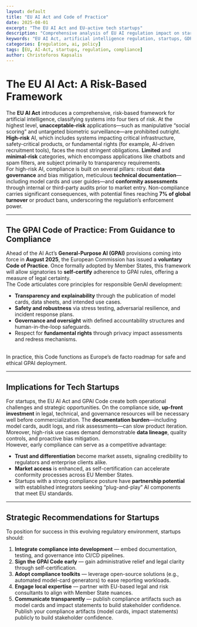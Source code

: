 ```yaml
---
layout: default
title: "EU AI Act and Code of Practice"
date: 2025-08-01
excerpt: "The EU AI Act and EU-active tech startups"
description: "Comprehensive analysis of EU AI regulation impact on startups and tech companies, covering compliance requirements and strategic implications"
keywords: "EU AI Act, artificial intelligence regulation, startups, GDPR, tech policy, compliance, GPAI"
categories: [regulation, ai, policy]
tags: [EU, AI-Act, startups, regulation, compliance]
author: Christoforos Kapsalis
---
```


# The EU AI Act: A Risk-Based Framework

The **EU AI Act** introduces a comprehensive, risk-based framework for artificial intelligence, classifying systems into four tiers of risk. At the highest level, **unacceptable-risk** applications—such as manipulative “social scoring” and untargeted biometric surveillance—are prohibited outright. **High-risk** AI, which includes systems impacting critical infrastructure, safety-critical products, or fundamental rights (for example, AI-driven recruitment tools), faces the most stringent obligations. **Limited** and **minimal-risk** categories, which encompass applications like chatbots and spam filters, are subject primarily to transparency requirements.
<br>
For high-risk AI, compliance is built on several pillars: robust **data governance** and bias mitigation, meticulous **technical documentation**—including model cards and user guides—and **conformity assessments** through internal or third-party audits prior to market entry. Non-compliance carries significant consequences, with potential fines reaching **7% of global turnover** or product bans, underscoring the regulation’s enforcement power.

---

## The GPAI Code of Practice: From Guidance to Compliance

Ahead of the AI Act’s **General-Purpose AI (GPAI)** provisions coming into force in **August 2025**, the European Commission has issued a **voluntary Code of Practice**. Once formally adopted by Member States, this framework will allow signatories to **self-certify** adherence to GPAI rules, offering a measure of legal certainty.
<br>
The Code articulates core principles for responsible GenAI development:  
- **Transparency and explainability** through the publication of model cards, data sheets, and intended use cases.  
- **Safety and robustness** via stress testing, adversarial resilience, and incident response plans.  
- **Governance and oversight** with defined accountability structures and human-in-the-loop safeguards.  
- Respect for **fundamental rights** through privacy impact assessments and redress mechanisms.  
<br>
In practice, this Code functions as Europe’s de facto roadmap for safe and ethical GPAI deployment.

---

## Implications for Tech Startups

For startups, the EU AI Act and GPAI Code create both operational challenges and strategic opportunities. On the compliance side, **up-front investment** in legal, technical, and governance resources will be necessary well before commercialization. The **documentation burden**—including model cards, audit logs, and risk assessments—can slow product iteration. Moreover, high-risk use cases demand demonstrable **data lineage**, quality controls, and proactive bias mitigation.
<br>
However, early compliance can serve as a competitive advantage:  
- **Trust and differentiation** become market assets, signaling credibility to regulators and enterprise clients alike.  
- **Market access** is enhanced, as self-certification can accelerate conformity processes across EU Member States.  
- Startups with a strong compliance posture have **partnership potential** with established integrators seeking “plug-and-play” AI components that meet EU standards.

---

## Strategic Recommendations for Startups

To position for success in this evolving regulatory environment, startups should:  
1. **Integrate compliance into development** — embed documentation, testing, and governance into CI/CD pipelines.  
2. **Sign the GPAI Code early** — gain administrative relief and legal clarity through self-certification.  
3. **Adopt compliance toolkits** — leverage open-source solutions (e.g., automated model-card generators) to ease reporting workloads.  
4. **Engage local expertise** — partner with EU-based legal and risk consultants to align with Member State nuances.  
5. **Communicate transparently** — publish compliance artifacts such as model cards and impact statements to build stakeholder confidence.
   Publish your compliance artifacts (model cards, impact statements) publicly to build stakeholder confidence.

